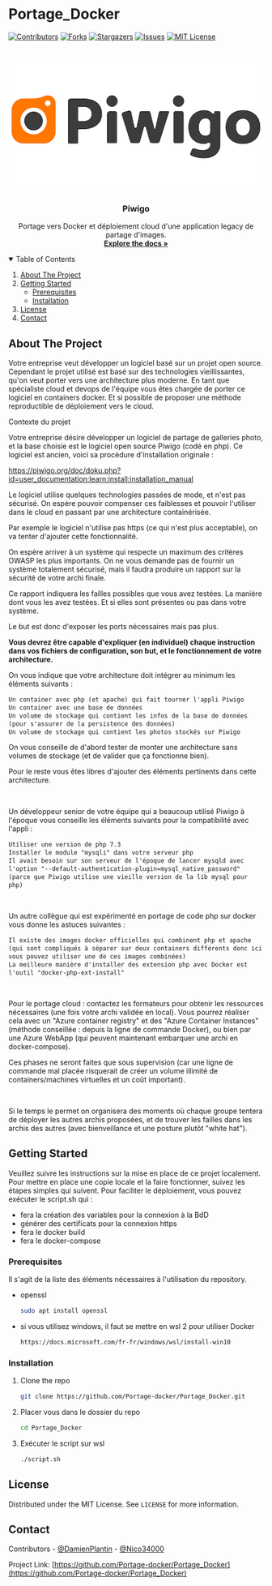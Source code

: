 # Portage_Docker
[![Contributors][contributors-shield]][contributors-url]
[![Forks][forks-shield]][forks-url]
[![Stargazers][stars-shield]][stars-url]
[![Issues][issues-shield]][issues-url]
[![MIT License][license-shield]][license-url]


<!-- PROJECT LOGO -->
<br />
<p align="center">
  <a href="https://github.com/Portage-docker/Portage_Docker">
    <img src="images/LogoPiwigo.png" alt="Logo" width="512" height="250">
  </a>

  <h3 align="center">Piwigo</h3>

  <p align="center">
    Portage vers Docker et déploiement cloud d'une application legacy de partage d'images.
    <br />
    <a href="https://github.com/Portage-docker/Portage_Docker"><strong>Explore the docs »</strong></a>
    <br />
  </p>
</p>



<!-- TABLE OF CONTENTS -->
<details open="open">
  <summary>Table of Contents</summary>
  <ol>
    <li>
      <a href="#about-the-project">About The Project</a>
    </li>
    <li>
      <a href="#getting-started">Getting Started</a>
      <ul>
        <li><a href="#prerequisites">Prerequisites</a></li>
        <li><a href="#installation">Installation</a></li>
      </ul>
    </li>
    <li><a href="#license">License</a></li>
    <li><a href="#contact">Contact</a></li>
  </ol>
</details>



<!-- ABOUT THE PROJECT -->
## About The Project

Votre entreprise veut développer un logiciel basé sur un projet open source. Cependant le projet utilisé est basé sur des technologies vieillissantes, qu'on veut porter vers une architecture plus moderne. En tant que spécialiste cloud et devops de l'équipe vous êtes chargée de porter ce logiciel en containers docker. Et si possible de proposer une méthode reproductible de déploiement vers le cloud.

Contexte du projet

Votre entreprise désire développer un logiciel de partage de galleries photo, et la base choisie est le logiciel open source Piwigo (codé en php). Ce logiciel est ancien, voici sa procédure d'installation originale :

https://piwigo.org/doc/doku.php?id=user_documentation:learn:install:installation_manual

Le logiciel utilise quelques technologies passées de mode, et n'est pas sécurisé. On espère pouvoir compenser ces faiblesses et pouvoir l'utiliser dans le cloud en passant par une architecture containérisée.

Par exemple le logiciel n'utilise pas https (ce qui n'est plus acceptable), on va tenter d'ajouter cette fonctionnalité.

On espère arriver à un système qui respecte un maximum des critères OWASP les plus importants. On ne vous demande pas de fournir un système totalement sécurisé, mais il faudra produire un rapport sur la sécurité de votre archi finale.

Ce rapport indiquera les failles possibles que vous avez testées. La manière dont vous les avez testées. Et si elles sont présentes ou pas dans votre système.

Le but est donc d'exposer les ports nécessaires mais pas plus.

**Vous devrez être capable d'expliquer (en individuel) chaque instruction dans vos fichiers de configuration, son but, et le fonctionnement de votre architecture.**

On vous indique que votre architecture doit intégrer au minimum les éléments suivants :

    Un container avec php (et apache) qui fait tourner l'appli Piwigo
    Un container avec une base de données
    Un volume de stockage qui contient les infos de la base de données (pour s'assurer de la persistence des données)
    Un volume de stockage qui contient les photos stockés sur Piwigo

On vous conseille de d'abord tester de monter une architecture sans volumes de stockage (et de valider que ça fonctionne bien).

Pour le reste vous êtes libres d'ajouter des éléments pertinents dans cette architecture.

​

Un développeur senior de votre équipe qui a beaucoup utilisé Piwigo à l'époque vous conseille les éléments suivants pour la compatibilité avec l'appli :

    Utiliser une version de php 7.3
    Installer le module "mysqli" dans votre serveur php
    Il avait besoin sur son serveur de l'époque de lancer mysqld avec l'option "--default-authentication-plugin=mysql_native_password" (parce que Piwigo utilise une vieille version de la lib mysql pour php)

​

Un autre collègue qui est expérimenté en portage de code php sur docker vous donne les astuces suivantes :

    Il existe des images docker officielles qui combinent php et apache (qui sont compliqués à séparer sur deux containers différents donc ici vous pouvez utiliser une de ces images combinées)
    La meilleure manière d'installer des extension php avec Docker est l'outil "docker-php-ext-install"

​

Pour le portage cloud : contactez les formateurs pour obtenir les ressources nécessaires (une fois votre archi validée en local). Vous pourrez réaliser cela avec un "Azure container registry" et des "Azure Container Instances" (méthode conseillée : depuis la ligne de commande Docker), ou bien par une Azure WebApp (qui peuvent maintenant embarquer une archi en docker-compose).

Ces phases ne seront faites que sous supervision (car une ligne de commande mal placée risquerait de créer un volume illimité de containers/machines virtuelles et un coût important).

​

Si le temps le permet on organisera des moments où chaque groupe tentera de déployer les autres archis proposées, et de trouver les failles dans les archis des autres (avec bienveillance et une posture plutôt "white hat").




<!-- GETTING STARTED -->

## Getting Started

Veuillez suivre les instructions sur la mise en place de ce projet localement.
Pour mettre en place une copie locale et la faire fonctionner, suivez les étapes simples qui suivent.
Pour faciliter le déploiement, vous pouvez exécuter le script.sh qui :
- fera la création des variables pour la connexion à la BdD
- générer des certificats pour la connexion https
- fera le docker build
- fera le docker-compose

### Prerequisites

Il s'agit de la liste des éléments nécessaires à l'utilisation du repository.
- openssl
  ```sh
  sudo apt install openssl
  ```
- si vous utilisez windows, il faut se mettre en wsl 2 pour utiliser Docker
  ```sh
  https://docs.microsoft.com/fr-fr/windows/wsl/install-win10
  ```

### Installation

1. Clone the repo
   ```sh
   git clone https://github.com/Portage-docker/Portage_Docker.git
   ```
2. Placer vous dans le dossier du repo
   ```sh
   cd Portage_Docker
   ```
3. Exécuter le script sur wsl
   ```sh
   ./script.sh
   ``` 



<!-- LICENSE -->
## License

Distributed under the MIT License. See `LICENSE` for more information.



<!-- CONTACT -->
## Contact

Contributors - [@DamienPlantin](https://github.com/DamienPlantin) - [@Nico34000](https://github.com/Nico34000)

Project Link: [https://github.com/Portage-docker/Portage_Docker](https://github.com/Portage-docker/Portage_Docker)

<!-- MARKDOWN LINKS & IMAGES -->
<!-- https://www.markdownguide.org/basic-syntax/#reference-style-links -->
[contributors-shield]: https://img.shields.io/github/contributors/Portage-docker/Portage_Docker.svg?style=for-the-badge
[contributors-url]: https://github.com/Portage-docker/Portage_Docker/graphs/contributors
[forks-shield]: https://img.shields.io/github/forks/Portage-docker/Portage_Docker.svg?style=for-the-badge
[forks-url]: https://github.com/Portage-docker/Portage_Docker/network/members
[stars-shield]: https://img.shields.io/github/stars/Portage-docker/Portage_Docker.svg?style=for-the-badge
[stars-url]: https://github.com/Portage-docker/Portage_Docker/stargazers
[issues-shield]: https://img.shields.io/github/issues/Portage-docker/Portage_Docker.svg?style=for-the-badge
[issues-url]: https://github.com/Portage-docker/Portage_Docker/issues
[license-shield]: https://img.shields.io/github/license/Portage-docker/Portage_Docker.svg?style=for-the-badge
[license-url]: https://github.com/Portage-docker/Portage_Docker/blob/master/LICENSE.txt
[linkedin-shield]: https://img.shields.io/badge/-LinkedIn-black.svg?style=for-the-badge&logo=linkedin&colorB=555
[linkedin-url]: https://linkedin.com/in/othneildrew
[product-screenshot]: images/screenshot.png

